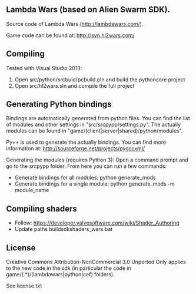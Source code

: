 ## Lambda Wars (based on Alien Swarm SDK).
Source code of Lambda Wars (http://lambdawars.com/).

Game code can be found at: http://svn.hl2wars.com/

## Compiling
Tested with Visual Studio 2013:

1. Open src/python/srcbuid/pcbuild.pln and build the pythoncore project
2. Open src/hl2wars.sln and compile the full project

## Generating Python bindings
Bindings are automatically generated from python files.
You can find the list of modules and other settings in "src/srcpypp/settings.py".
The actually modules can be found in "game/(client|server|shared)/python/modules".

Py++ is used to generate the actually bindings. You can find more information at:
http://sourceforge.net/projects/pygccxml/

Generating the modules (requires Python 3):
Open a command prompt and go to the srcpypp folder.
From here you can run a few commands:
- Generate bindings for all modules: python generate_mods
- Generate bindings for a single module: python generate_mods -m module_name

## Compiling shaders
- Follow: https://developer.valvesoftware.com/wiki/Shader_Authoring
- Update paths buildsdkshaders_wars.bat

## License
Creative Commons Attribution-NonCommercial 3.0 Unported
Only applies to the new code in the sdk (in particular the code in game/(.*)/(lambdawars|python|cef) folders).

See license.txt